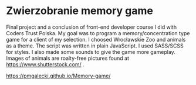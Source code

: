 # Zwierzobranie memory game

Final project and a conclusion of front-end developer course I did with Coders Trust Polska. My goal was to program a memory/concentration type game for a client of my selection. I choosed Wrocławskie Zoo and animals as a theme. The script was written in plain JavaScript. I used SASS/SCSS for styles. I also made some sounds to give the game more gameplay. Images of animals are roalty-free pictures found at https://www.shutterstock.com/ .   

https://pmgalecki.github.io/Memory-game/



